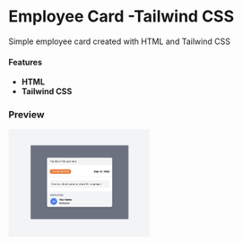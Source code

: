 # Employee Card -Tailwind CSS

Simple employee card created with HTML and Tailwind CSS

#### Features

- **HTML**
- **Tailwind CSS** 



### Preview

<img src='https://github.com/myrtotzelisi/Tailwind-employee-card/blob/main/Card-preview.png' alt='Just for fun preview' width=50% />
